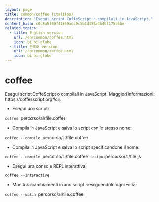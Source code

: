 ```yaml
---
layout: page
title: common/coffee (italiano)
description: "Esegui script CoffeScript o compilali in JavaScript."
content_hash: c0c8a5f09f41869acc9c5b1d155a4b4bf175b5be
related_topics:
  - title: English version
    url: /en/common/coffee.html
    icon: bi bi-globe
  - title: 한국어 version
    url: /ko/common/coffee.html
    icon: bi bi-globe
---
```

# coffee

Esegui script CoffeScript o compilali in JavaScript.
Maggiori informazioni: <https://coffeescript.org#cli>.

- Esegui uno script:

`coffee `<span class="tldr-var badge badge-pill bg-dark-lm bg-white-dm text-white-lm text-dark-dm font-weight-bold">percorso/al/file.coffee</span>

- Compila in JavaScript e salva lo script con lo stesso nome:

`coffee --compile `<span class="tldr-var badge badge-pill bg-dark-lm bg-white-dm text-white-lm text-dark-dm font-weight-bold">percorso/al/file.coffee</span>

- Compila in JavaScript e salva lo script specificandone il nome:

`coffee --compile `<span class="tldr-var badge badge-pill bg-dark-lm bg-white-dm text-white-lm text-dark-dm font-weight-bold">percorso/al/file.coffee</span>` --output `<span class="tldr-var badge badge-pill bg-dark-lm bg-white-dm text-white-lm text-dark-dm font-weight-bold">percorso/al/file.js</span>

- Esegui una console REPL interattiva:

`coffee --interactive`

- Monitora cambiamenti in uno script rieseguendolo ogni volta:

`coffee --watch `<span class="tldr-var badge badge-pill bg-dark-lm bg-white-dm text-white-lm text-dark-dm font-weight-bold">percorso/al/file.coffee</span>
